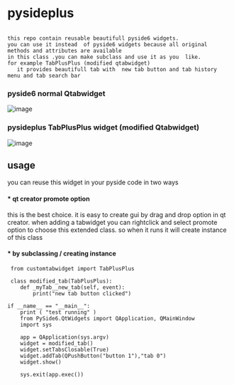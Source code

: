 # pysideplus
```

this repo contain reusable beautifull pyside6 widgets.
you can use it instead  of pyside6 widgets because all original methods and attributes are available
in this class .you can make subclass and use it as you  like.
for example TabPlusPlus (modified qtabwidget)
   it provides beautifull tab with  new tab button and tab history menu and tab search bar
```
### pyside6 normal Qtabwidget
![image](https://github.com/user-attachments/assets/d3fe41fa-da66-47e2-8df0-c7a688623a81)
### pysideplus  TabPlusPlus widget (modified Qtabwidget)
![image](https://github.com/user-attachments/assets/4d6a8c0e-5066-4c88-b6fa-007592d90899)

## usage
you can reuse this widget in your pyside code in two ways

#### * qt creator promote option
   
   this is the best choice. it is easy to create gui by drag and drop option in qt creator.
   when adding a tabwidget you can rightclick and select promote option to choose this extended class.
   so when it runs it will create instance of this class
   
#### * by subclassing / creating instance
   
```
 from customtabwidget import TabPlusPlus

 class modified_tab(TabPlusPlus):
    def _myTab__new_tab(self, event):
        print("new tab button clicked")

if __name__ == "__main__":
    print ( "test running" )
    from PySide6.QtWidgets import QApplication, QMainWindow
    import sys
    
    app = QApplication(sys.argv)
    widget = modified_tab()
    widget.setTabsClosable(True)
    widget.addTab(QPushButton("button 1"),"tab 0")
    widget.show()

    sys.exit(app.exec())
